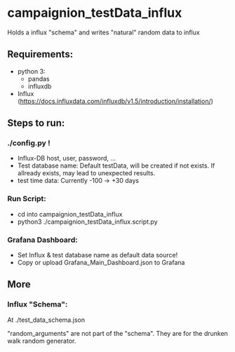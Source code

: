 # campaignion_testData_influx
Holds a influx "schema" and writes "natural" random data to influx

## Requirements:
- python 3:
  - pandas
  - influxdb
- Influx (https://docs.influxdata.com/influxdb/v1.5/introduction/installation/)
## Steps to run:
### ./config.py !
- Influx-DB host, user, password, ...
- Test database name: Default testData, will be created if not exists. If allready exists, may lead to unexpected results.
- test time data: Currently -100 -> +30 days
### Run Script:
- cd into campaignion_testData_influx
- python3 ./campaignion_testData_influx.script.py
### Grafana Dashboard:
- Set Influx & test database name as default data source!
- Copy or upload Grafana_Main_Dashboard.json to Grafana
## More
### Influx "Schema":
At ./test_data_schema.json

"random_arguments" are not part of the "schema". They are for the drunken walk random generator.



